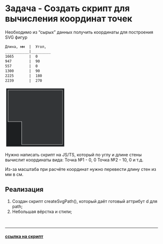 # Задача - Создать скрипт для вычисления координат точек

Необходимо из “сырых” данных получить координаты для построения SVG фигур

```
Длина, мм  |  Угол,
___________|_________
1665       |  0
947        |  90
557        |  0
1300       |  90
2225       |  180
2239       |  270
```

<img src="./img/reference.png" alt="Пример изображения" width="200"/>

Нужно написать скрипт на JS/TS, который по углу и длине стены вычислит координаты вида:
Точка №1 - 0, 0
Точка №2 - 10, 0 и т.д.

Из-за масштаба при расчёте координат нужно перевести длину стен из мм в см.
<br>

## Реализация

1. Создан скрипт createSvgPath(), который даёт готовый аттрибут d для path;
2. Небольшая вёрстка и стили;

<br>

----

#### [ссылка на скрипт]()
